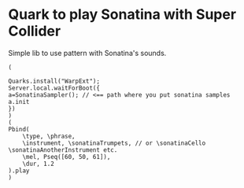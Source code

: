 Quark to play Sonatina with Super Collider
=====

Simple lib to use pattern with Sonatina's sounds.

```
(

Quarks.install("WarpExt");
Server.local.waitForBoot({
a=SonatinaSampler(); // <== path where you put sonatina samples
a.init
})
)
(
Pbind(
	\type, \phrase,
	\instrument, \sonatinaTrumpets, // or \sonatinaCello \sonatinaAnotherInstrument etc.
	\mel, Pseq([60, 50, 61]),
	\dur, 1.2
).play
)
```
